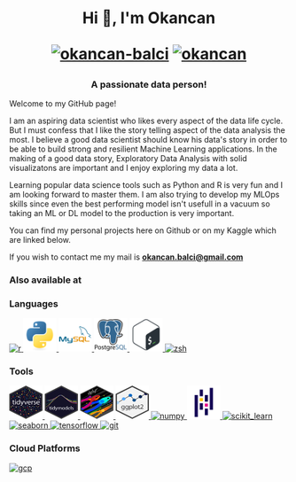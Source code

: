 <h1 align="center">

Hi 👋, I'm Okancan

<p align="center">
<a href="https://linkedin.com/in/okancan-balci" target="blank"><img align="center" src="https://raw.githubusercontent.com/rahuldkjain/github-profile-readme-generator/master/src/images/icons/Social/linked-in-alt.svg" alt="okancan-balci" height="30" width="30" /></a>
<a href="https://kaggle.com/okancan" target="blank"><img align="center" src="https://raw.githubusercontent.com/rahuldkjain/github-profile-readme-generator/master/src/images/icons/Social/kaggle.svg" alt="okancan" height="30" width="30" /></a>
</p>

</h1>

<h3 align="center">A passionate data person!</h3>

Welcome to my GitHub page! 

I am an aspiring data scientist who likes every aspect of the data life cycle. But I must confess that I like the story telling aspect of the data analysis the most. I believe a good data scientist should know his data's story in order to be able to build strong and resilient Machine Learning applications. In the making of a good data story, Exploratory Data Analysis with solid visualizatons are important and I enjoy exploring my data a lot. 

Learning popular data science tools such as Python and R is very fun and I am looking forward to master them. I am also trying to develop my MLOps skills since even the best performing model isn't usefull in a vacuum so taking an ML or DL model to the production is very important.

You can find my personal projects here on Github or on my Kaggle which are linked below.

If you wish to contact me my mail is **okancan.balci@gmail.com**

<h3 align="left">Also available at</h3>



<h3 align="left">Languages</h3>
<p align="left">
<a href="https://cran.r-project.org/" target="_blank" rel="noreferrer"> <img src="https://raw.githubusercontent.com/jmnote/z-icons/master/svg/r.svg" alt="r" width="60" height="60"/> </a>
<a href="https://www.python.org" target="_blank" rel="noreferrer"> <img src="https://raw.githubusercontent.com/devicons/devicon/master/icons/python/python-original.svg" alt="python" width="60" height="60"/> </a>
<a href="https://www.mysql.com/" target="_blank" rel="noreferrer"> <img src="https://raw.githubusercontent.com/devicons/devicon/master/icons/mysql/mysql-original-wordmark.svg" alt="mysql" width="60" height="60"/> </a>
<a href="https://www.postgresql.org/" target="_blank" rel="noreferrer"> <img src="https://raw.githubusercontent.com/devicons/devicon/1119b9f84c0290e0f0b38982099a2bd027a48bf1/icons/postgresql/postgresql-original-wordmark.svg" alt="postgresql" width="60" height="60"/> </a>
<a href="https://www.gnu.org/software/bash/" target="_blank" rel="noreferrer"> <img src="https://raw.githubusercontent.com/devicons/devicon/1119b9f84c0290e0f0b38982099a2bd027a48bf1/icons/bash/bash-original.svg" alt="bash" width="60" height="60"/> </a>
<a href="https://www.zsh.org/" target="_blank" rel="noreferrer"> <img src="https://upload.wikimedia.org/wikipedia/commons/thumb/1/1f/Z_Shell_Logo_Color_Horizontal.svg/529px-Z_Shell_Logo_Color_Horizontal.svg.png?20220329144739" alt="zsh" width="80" height="60"/> </a>
</p>



<h3 align="left">Tools</h3>

<p align="left"> 
<a href="https://www.tidyverse.org/" target="_blank" rel="noreferrer"> <img src="https://github.com/rstudio/hex-stickers/blob/main/SVG/tidyverse.svg" alt="tidyverse" width="60" height="60"/> </a> 
<a href="https://www.tidymodels.org/" target="_blank" rel="noreferrer"> <img src="https://github.com/rstudio/hex-stickers/blob/main/SVG/tidymodels.svg" alt="tidymodels" width="60" height="60"/> </a> 
<a href="https://dplyr.tidyverse.org/" target="_blank" rel="noreferrer"> <img src="https://github.com/rstudio/hex-stickers/blob/main/SVG/dplyr.svg" alt="dplyr" width="60" height="60"/> </a> 
<a href="https://ggplot2.tidyverse.org/index.html" target="_blank" rel="noreferrer"> <img src="https://github.com/rstudio/hex-stickers/blob/main/SVG/ggplot2.svg" alt="ggplot2" width="60" height="60"/> </a>   
<a href="https://numpy.org/" target="_blank" rel="noreferrer"> <img src="https://cdn.svgporn.com/logos/numpy.svg" alt="numpy" width="60" height="60"/> </a> 
<a href="https://pandas.pydata.org/" target="_blank" rel="noreferrer"> <img src="https://raw.githubusercontent.com/devicons/devicon/2ae2a900d2f041da66e950e4d48052658d850630/icons/pandas/pandas-original.svg" alt="pandas" width="60" height="60"/> </a>
<a href="https://scikit-learn.org/" target="_blank" rel="noreferrer"> <img src="https://upload.wikimedia.org/wikipedia/commons/0/05/Scikit_learn_logo_small.svg" alt="scikit_learn" width="60" height="60"/> </a>
<a href="https://seaborn.pydata.org/" target="_blank" rel="noreferrer"> <img src="https://seaborn.pydata.org/_images/logo-mark-lightbg.svg" alt="seaborn" width="60" height="60"/> </a>
<a href="https://www.tensorflow.org" target="_blank" rel="noreferrer"> <img src="https://www.vectorlogo.zone/logos/tensorflow/tensorflow-icon.svg" alt="tensorflow" width="60" height="60"/> </a>
<a href="https://git-scm.com/" target="_blank" rel="noreferrer"> <img src="https://www.vectorlogo.zone/logos/git-scm/git-scm-icon.svg" alt="git" width="60" height="60"/> </a> 
</p>

<h3 align="left">Cloud Platforms</h3>

<p align="left"> 

<a href="https://cloud.google.com/" target="_blank" rel="noreferrer"> <img src="https://www.vectorlogo.zone/logos/google_cloud/google_cloud-ar21.svg" alt="gcp" width="110" height="60"/> </a>

</p>




